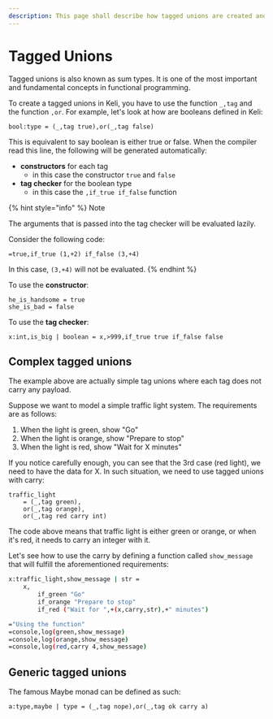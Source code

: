 ```yaml
---
description: This page shall describe how tagged unions are created and used in Keli.
---
```


# Tagged Unions

Tagged unions is also known as sum types. It is one of the most important and fundamental concepts in functional programming. 

To create a tagged unions in Keli, you have to use the function `_,tag` and the function `,or`. For example, let's look at how are booleans defined in Keli:

```text
bool:type = (_,tag true),or(_,tag false)
```

This is equivalent to say boolean is either true or false. When the compiler read this line, the following will be generated automatically:

* **constructors** for each tag
  * in this case the constructor `true` and `false`
* **tag checker** for the boolean type
  * in this case the `,if_true if_false` function

{% hint style="info" %}
Note

The arguments that is passed into the tag checker will be evaluated lazily. 

Consider the following code:

```text
=true,if_true (1,+2) if_false (3,+4)
```

In this case, `(3,+4)` will not be evaluated. 
{% endhint %}

To use the **constructor**: 

```text
he_is_handsome = true 
she_is_bad = false
```

To use the **tag checker**:

```text
x:int,is_big | boolean = x,>999,if_true true if_false false
```

## Complex tagged unions

The example above are actually simple tag unions where each tag does not carry any payload. 

Suppose we want to model a simple traffic light system. The requirements are as follows:

1. When the light is green, show "Go"
2. When the light is orange, show "Prepare to stop"
3. When the light is red, show "Wait for X minutes"

If you notice carefully enough, you can see that the 3rd case \(red light\),  we need to have the data for X. In such situation, we need to use tagged unions with carry:

```text
traffic_light 
    = (_,tag green),
    or(_,tag orange),
    or(_,tag red carry int)
```

The code above means that traffic light is either green or orange, or when it's red, it needs to carry an integer with it.

Let's see how to use the carry by defining a function called `show_message` that will fulfill the aforementioned requirements:

```bash
x:traffic_light,show_message | str = 
    x,
        if_green "Go"
        if_orange "Prepare to stop"
        if_red ("Wait for ",+(x,carry,str),+" minutes")

="Using the function"
=console,log(green,show_message)
=console,log(orange,show_message)
=console,log(red,carry 4,show_message)
```

## Generic tagged unions

The famous Maybe monad can be defined as such:

```text
a:type,maybe | type = (_,tag nope),or(_,tag ok carry a)
```

